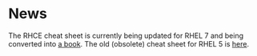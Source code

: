 # News 

The RHCE cheat sheet is currently being updated for RHEL 7 and being converted into [a book](https://leanpub.com/rhce-cheat-book). The old (obsolete) cheat sheet for RHEL 5 is [here](https://github.com/mconigliaro/RHCE-Cheat-Book/tree/cheat-sheet).
